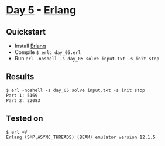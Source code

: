# [Day 5](https://adventofcode.com/2021/day/5) - [Erlang](https://www.erlang.org/)

## Quickstart
* Install [Erlang](https://www.erlang.org/)
* Compile `$ erlc day_05.erl`
* Run `erl -noshell -s day_05 solve input.txt -s init stop`

## Results
```console
$ erl -noshell -s day_05 solve input.txt -s init stop
Part 1: 5169
Part 2: 22083
```

## Tested on
```console
$ erl +V
Erlang (SMP,ASYNC_THREADS) (BEAM) emulator version 12.1.5
```